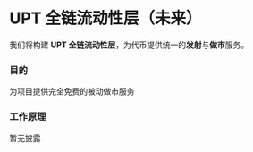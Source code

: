 # UPT 全链流动性层（未来）

我们将构建 **UPT 全链流动性层**，为代币提供统一的**发射**与**做市**服务。

### **目的**

为项目提供完全免费的被动做市服务

### **工作原理**

暂无披露
